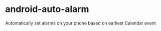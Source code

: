 android-auto-alarm
==================

Automatically set alarms on your phone based on earliest Calendar event
